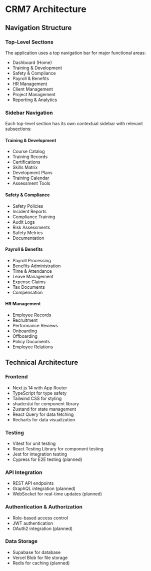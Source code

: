 # CRM7 Architecture

## Navigation Structure

### Top-Level Sections
The application uses a top navigation bar for major functional areas:

- Dashboard (Home)
- Training & Development
- Safety & Compliance
- Payroll & Benefits
- HR Management
- Client Management
- Project Management
- Reporting & Analytics

### Sidebar Navigation
Each top-level section has its own contextual sidebar with relevant subsections:

#### Training & Development
- Course Catalog
- Training Records
- Certifications
- Skills Matrix
- Development Plans
- Training Calendar
- Assessment Tools

#### Safety & Compliance
- Safety Policies
- Incident Reports
- Compliance Training
- Audit Logs
- Risk Assessments
- Safety Metrics
- Documentation

#### Payroll & Benefits
- Payroll Processing
- Benefits Administration
- Time & Attendance
- Leave Management
- Expense Claims
- Tax Documents
- Compensation

#### HR Management
- Employee Records
- Recruitment
- Performance Reviews
- Onboarding
- Offboarding
- Policy Documents
- Employee Relations

## Technical Architecture

### Frontend
- Next.js 14 with App Router
- TypeScript for type safety
- Tailwind CSS for styling
- shadcn/ui for component library
- Zustand for state management
- React Query for data fetching
- Recharts for data visualization

### Testing
- Vitest for unit testing
- React Testing Library for component testing
- Jest for integration testing
- Cypress for E2E testing (planned)

### API Integration
- REST API endpoints
- GraphQL integration (planned)
- WebSocket for real-time updates (planned)

### Authentication & Authorization
- Role-based access control
- JWT authentication
- OAuth2 integration (planned)

### Data Storage
- Supabase for database
- Vercel Blob for file storage
- Redis for caching (planned)